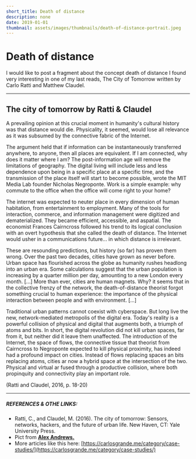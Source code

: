 ```yaml
---
short_title: Death of distance
description: none
date: 2019-01-01
thumbnail: assets/images/thumbnails/death-of-distance-portrait.jpeg
---
```


# Death of distance

I would like to post a fragment about the concept death of distance I found very interesting in one of my last reads, The City of Tomorrow written by Carlo Ratti and Matthew Claudel.

---

## The city of tomorrow by Ratti & Claudel

A prevailing opinion at this crucial moment in humanity's cultural history was that distance would die. Physicality, it seemed, would lose all relevance as it was subsumed by the connective fabric of the Internet.

The argument held that if information can be instantaneously transferred anywhere, to anyone, then all places are equivalent. If I am connected, why does it matter where I am? The post-information age will remove the limitations of geography. The digital living will include less and less dependence upon being in a specific place at a specific time, and the transmission of the place itself will start to become possible, wrote the MIT Media Lab founder Nicholas Negroponte. Work is a simple example: why commute to the office when the office will come right to your home?

The internet was expected to neuter place in every dimension of human habitation, from entertainment to employment. Many of the tools for interaction, commerce, and information management were digitized and dematerialized. They became efficient, accessible, and aspatial. The economist Frances Cairncross followed his trend to its logical conclusion with an overt hypothesis that she called the death of distance. The Internet would usher in a  communications future... in which distance is irrelevant.

These are resounding predictions, but history (so far) has proven them wrong. Over the past two decades, cities have grown as never before. Urban space has flourished across the globe as humanity rushes headlong into an urban era. Some calculations suggest that the urban population is increasing by a quarter million per day, amounting to a new London every month. [...] More than ever, cities are human magnets. Why? it seems that in the collective frenzy of the network, the death-of-distance theorist forgot something crucial to human experience: the importance of the physical interaction between people and with environment. [...]

Traditional urban patterns cannot coexist with cyberspace. But long live the new, network-mediated metropolis of the digital era. Today's reality is a powerful collision of physical and digital that augments both, a triumph of atoms and bits. In short, the digital revolution did not kill urban spaces, far from it, but neither did it leave them unaffected. The introduction of the Internet, the space of flows, the connective tissue that theorist from Cairncross to Negroponte expected to kill physical proximity, has indeed had a profound impact on cities. Instead of flows replacing spaces an bits replacing atoms, cities ar now a hybrid space at the intersection of the two. Physical and virtual ar fused through a productive collision, where both propinquity and connectivity play an important role.

(Ratti and Claudel, 2016, p. 18-20)

---

##### REFERENCES & OTHE LINKS:

- Ratti, C., and Claudel, M. (2016). The city of tomorrow: Sensors, networks, hackers, and the future of urban life. New Haven, CT: Yale University Press.
- Pict from **[Alex Andrews.](https://www.pexels.com/es-es/@alex-andrews-271121?utm_content=attributionCopyText&utm_medium=referral&utm_source=pexels)**
- More articles like this here: [https://carlosgrande.me/category/case-studies/](https://carlosgrande.me/category/case-studies/)